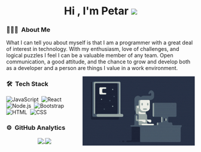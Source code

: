 <h1 align="center">Hi , I'm Petar <img src="https://media.giphy.com/media/hvRJCLFzcasrR4ia7z/giphy.gif" width="35"></h1>


### 👨🏻‍💻 &nbsp;About Me

What I can tell you about myself is that I am a programmer with a great deal of interest in technology. With my enthusiasm, love of challenges, and logical puzzles I feel I can be a valuable member of any team. Open communication, a good attitude, and the chance to grow and develop both as a developer and a person are things I value in a work environment.

<img alt="Night Coding" src="https://raw.githubusercontent.com/AVS1508/AVS1508/master/assets/Night-Coding.gif" align="right"/>

### 🛠 &nbsp;Tech Stack

![JavaScript](https://img.shields.io/badge/-JavaScript-05122A?style=flat&logo=javascript)&nbsp;
![React](https://img.shields.io/badge/-React-05122A?style=flat&logo=react)&nbsp;
![Node.js](https://img.shields.io/badge/-Node.js-05122A?style=flat&logo=node.js)&nbsp;
![Bootstrap](https://img.shields.io/badge/-Bootstrap-05122A?style=flat&logo=bootstrap&logoColor=563D7C)\
![HTML](https://img.shields.io/badge/-HTML-05122A?style=flat&logo=HTML5)&nbsp;
![CSS](https://img.shields.io/badge/-CSS-05122A?style=flat&logo=CSS3&logoColor=1572B6)&nbsp;

### ⚙️ &nbsp;GitHub Analytics

<p align="center">
<a href="https://github.com/petarstefanovski">
  <img height="180em" align="center" src="https://github-readme-stats-eight-theta.vercel.app/api?username=petarstefanovski&show_icons=true&theme=algolia&include_all_commits=true&count_private=true"/>
  <img height="180em" align="center" src="https://github-readme-stats-eight-theta.vercel.app/api/top-langs/?username=petarstefanovski&layout=compact&langs_count=8&theme=algolia"/>
</a>
</p>
